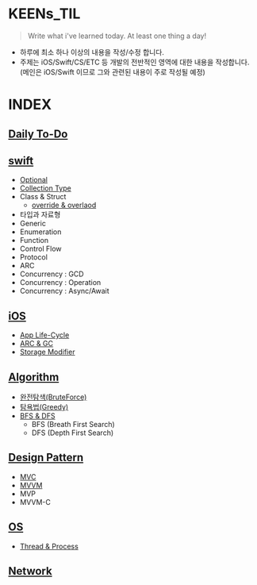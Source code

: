 # KEENs_TIL

> Write what i've learned today. At least one thing a day!
- 하루에 최소 하나 이상의 내용을 작성/수정 합니다.
- 주제는 iOS/Swift/CS/ETC 등 개발의 전반적인 영역에 대한 내용을 작성합니다.  
 (메인은 iOS/Swift 이므로 그와 관련된 내용이 주로 작성될 예정)

# INDEX
## [Daily To-Do](Todo)

## [swift](Swift)
- [Optional](Swift/Optional.md)
- [Collection Type](Swift/Collection_Type.md)
- Class & Struct
  - [override & overlaod](Swift/Override&Overload.md)
- 타입과 자료형
- Generic
- Enumeration
- Function
- Control Flow
- Protocol
- ARC
- Concurrency : GCD
- Concurrency : Operation
- Concurrency : Async/Await


## [iOS](iOS)
- [App Life-Cycle](iOS/appLifeCycle.md)
- [ARC & GC](iOS/ARC_vs_GC.md)
- [Storage Modifier](iOS/Storage_Modifier.md)

## [Algorithm](CS/알고리즘)
- [완전탐색(BruteForce)](CS/알고리즘/완전탐색.md)
- [탐욕법(Greedy)](CS/알고리즘/탐욕법(Greedy).md)
- [BFS  & DFS](CS/알고리즘/DFS&BFS.swift)
  - BFS (Breath First Search)
  - DFS (Depth First Search)


## [Design Pattern](CS/디자인패턴)
- [MVC](CS/디자인패턴/MVC.md)
- [MVVM](CS/디자인패턴/MVVM.md)
- MVP
- MVVM-C


## [OS](CS/운영체제)
- [Thread & Process](CS/운영체제/Thread&Process.md)
## [Network](CS/네트워크)
